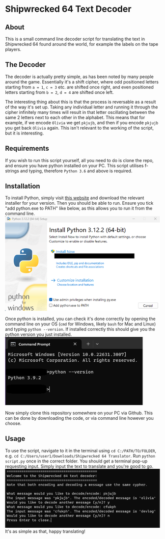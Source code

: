 # Shipwrecked 64 Text Decoder

## About

This is a small command line decoder script for translating the text in Shipwrecked 64 found around the world, for example the labels on the tape players.

## The Decoder

The decoder is actually pretty simple, as has been noted by many people around the game. Essentially it's a shift cipher, where odd positioned letters starting from `a = 1`, `c = 3` etc. are shifted once right, and even positioned letters starting from `b = 2`, `d = 4` are shifted once left.

The interesting thing about this is that the process is reversable as a result of the way it's set up. Taking any individual letter and running it through the cipher infinitely many times will result in that letter oscillating between the same 2 letters next to each other in the alphabet. This means that for example, if we encode `Olivia` we get `pkjujb`, and then if you encode `pkjujb` you get back `Olivia` again. This isn't relevant to the working of the script, but it is interesting.

## Requirements

If you wish to run this script yourself, all you need to do is clone the repo, and ensure you have python installed on your PC. This script utilises f-strings and typing, therefore `Python 3.6` and above is required.

## Installation

To install Python, simply visit [this website](https://www.python.org/downloads/) and download the relevant installer for your version. Then you should be able to run. Ensure you tick "add python.exe to PATH" like below, as this allows you to run it from the command line. ![Screenshot of the python installer](image.png)

Once python is installed, you can check it's done correctly by opening the command line on your OS (`cmd` for Windows, likely `bash` for Mac and Linux) and typing `python --version`. If installed correctly this should give you the python version you just installed. ![Screenshot of the terminal showing python v3.9.2 installed](image-1.png)

Now simply clone this repository somewhere on your PC via Github. This can be done by downloading the code, or via command line however you choose.

## Usage

To use the script, navigate to it in the terminal using `cd C:/PATH/TO/FOLDER`, e.g. `cd C:/Users/user1/Downloads/Shipwrecked 64 Translator`. Run `python script.py` once in the correct folder. You should get a terminal pop-up requesting input. Simply input the text to translate and you're good to go.![Screenshot of the working translator](image-2.png) It's as simple as that, happy translating!

